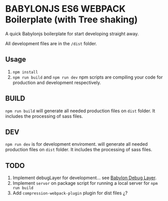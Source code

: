 # BABYLONJS ES6 WEBPACK Boilerplate (with Tree shaking)

A quick Babylonjs boilerplate for start developing straight away.

All development files are in the `/dist` folder.

## Usage

1. `npm install`
2. `npm run build` and `npm run dev` npm scripts are compiling your code for production and development respectively.

## BUILD

`npm run build` will generate all needed production files on `dist` folder. It includes the processing of sass files.

## DEV

`npm run dev` is for development enviroment. will generate all needed production files on `dist` folder. It includes the processing of sass files.

## TODO

1.  Implement debugLayer for development... see [Babylon Debug Layer](https://doc.babylonjs.com/how_to/debug_layer).
2.  Implement `servor` on package script for running a local server for `npm run build`
3.  Add `compression-webpack-plugin` plugin for dist files ¿?
